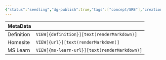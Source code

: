 ```yaml
---
{"status":"seedling","dg-publish":true,"tags":["concept/SRE"],"creation_date":"2024-05-06 13:18","definition":"undefined","ms-learn-url":"undefined","url":"undefined","aliases":null,"permalink":"/concepts/code-generation/","dgPassFrontmatter":true}
---
```



| MetaData   |                                              |
| ---------- | -------------------------------------------- |
| Definition | `VIEW[{definition}][text(renderMarkdown)]`   |
| Homesite   | `VIEW[{url}][text(renderMarkdown)]`          |
| MS Learn   | `VIEW[{ms-learn-url}][text(renderMarkdown)]` |
